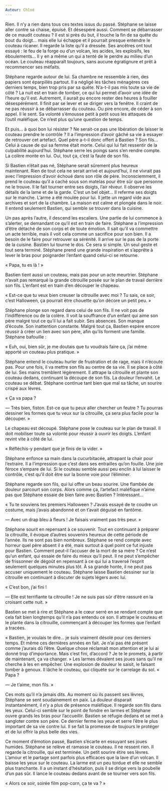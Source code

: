 ```yaml
---
Auteur: Chloé
---
```


Rien. Il n’y a rien dans tous ces textes issus du passé. Stéphane se laisse aller contre sa chaise, épuisé. Et désespéré aussi. Comment se débarrasser de ce maudit couteau ? Il est si près du but, il touche la fin de sa quête du bout du doigt… mais elle lui échappe et il pourrait presque entendre le couteau ricaner. Il regarde la liste qu’il a dressée. Ses ancêtres ont tout essayé : le feu de la forge ou d’un volcan, les acides, les explosifs, les éboulements… Il y en a même un qui a tenté de le perdre au milieu d’un océan. Le couteau réapparaît toujours, sans aucune égratignure et prêt à recommencer ses méfaits.

Stéphane regarde autour de lui. Sa chambre ne ressemble à rien, des papiers sont éparpillés partout. Il a négligé les tâches ménagères ces derniers temps, bien trop pris par sa quête. N’a-t-il pas mis toute sa vie de côté ? La nuit est en train de tomber, ce qui lui permet d’avoir une idée de l’heure qu’il est. Autrement, il aurait pu encore rester des heures à fouiller désespérément. Il finit par se lever et se diriger vers la fenêtre. Il craint de ne pas réussir à se débarrasser du couteau. Ou pire encore, de céder à son appel. Il le sent. Sa volonté s’émousse petit à petit sous les attaques de l’outil maléfique. Ce n’est plus qu’une question de temps.

Et puis… à quoi bon lui résister ? Ne serait-ce pas une libération de laisser le couteau prendre le contrôle ? Il a l’impression d’avoir gâché sa vie à essayer de retrouver cet artefact. Quel père a-t-il donc offert à Bastien ?  Son fils… Celui à cause de qui sa femme était morte. Celui qui lui fait ressentir de la culpabilité aujourd’hui. Stéphane serre les poings sans s’en rendre compte. La colère monte en lui. Oui, tout ça, c’est la faute de son fils.

Si Bastien n’était pas né, Stéphane serait sûrement plus heureux maintenant. Rien de tout cela ne serait arrivé et aujourd’hui, il ne vivrait pas avec l’impression d’avoir échoué dans son rôle de père. Inconsciemment, il prend le couteau qu’il a caché sous son matelas pour être sûr que personne ne le trouve. Il le fait tourner entre ses doigts, l’air rêveur. Il observe les détails de la lame et de la garde. C’est un bel objet… Il referme ses doigts sur le manche. L’arme a été moulée pour lui. Il jette un regard vide aux archives et sort de la chambre. La maison est calme et plongée dans le noir. Il entend seulement Bastien, qui semble se trouver dans la cuisine.

Un pas après l’autre, il descend les escaliers. Une partie de lui commence à s’alerter, se demandant ce qu’il est en train de faire. Stéphane a l’impression d’être détaché de son corps et de toute émotion. Il sait qu’il va commettre un acte terrible, mais il voit cela comme un sacrifice pour son bien. Il a besoin de le faire pour retrouver sa sérénité. Il arrive sur le pas de la porte de la cuisine. Bastien lui tourne le dos. Ce sera si simple. Un seul geste et tout sera terminé. Stéphane prend une grande inspiration et s’apprête à lever le bras pour poignarder l’enfant quand celui-ci se retourne.

« Papa, tu es là ! »

Bastien tient aussi un couteau, mais pas pour un acte meurtrier. Stéphane n’avait pas remarqué la grande citrouille posée sur le plan de travail derrière son fils. L’enfant est en train d’en découper le chapeau.

« Est-ce que tu veux bien creuser la citrouille avec moi ? Tu sais, ce soir, c’est Halloween, ça pourrait être chouette qu’on décore un petit peu. »

Stéphane plonge son regard dans celui de son fils. Il ne voit pas de l’indifférence ou de la colère. Il voit la souffrance d’un enfant qui aime son père malgré tout ce qu’il lui a fait subir. Ses absences. Son manque d’écoute. Son inattention constante. Malgré tout ça, Bastien espère encore réussir à créer un lien avec son père, afin qu’ils forment une famille. Stéphane bafouille :

« Euh, oui, bien sûr, je me doutais que tu voudrais faire ça, j’ai même apporté un couteau plus pratique. »

Stéphane entend le couteau hurler de frustration et de rage, mais il n’écoute pas. Pour une fois, il va mettre son fils au centre de sa vie. Il se place à côté de lui. Ses mains tremblent légèrement. Il attrape la citrouille et plante son couteau dedans, continuant la découpe de son fils. La douleur l’envahit. Le couteau se débat. Stéphane continue tant bien que mal sa tâche, un sourire crispé aux lèvres.

« Ça va papa ?

— Très bien, fiston. Est-ce que tu peux aller chercher un feutre ? Tu pourras dessiner les formes que tu veux sur la citrouille, ça sera plus facile pour la découper. »

Le chapeau est découpé. Stéphane pose le couteau sur le plan de travail. Il doit mobiliser toute sa volonté pour réussir à ouvrir les doigts. L’enfant revint vite à côté de lui.

« Réfléchis-y pendant que je finis de la vider. »

Stéphane enfonce sa main dans la cucurbitacée, attrapant la chair pour l’extraire. Il a l’impression que c’est dans ses entrailles qu’on fouille. Une joie féroce s’empare de lui. Si le couteau semble aussi peu enclin à lui laisser le contrôle, c’est qu’il doit être sur la bonne voie pour l’éliminer.

Stéphane regarde son fils, qui lui offre un beau sourire. Une flambée de douleur parcourt son corps. Alors comme ça, l’artefact maléfique n’aime pas que Stéphane essaie de bien faire avec Bastien ? Intéressant…

« Tu te souviens tes premiers Halloween ? J’avais essayé de te coudre un costume, mais j’avais abandonné et on t’avait déguisé en fantôme.

— Avec un drap bleu à fleurs ! Je faisais vraiment pas très peur. »

Stéphane sourit en repensant à ce souvenir. Tout en continuant à préparer la citrouille, il évoque d’autres souvenirs heureux de cette période de l’année. Ils ne sont pas bien nombreux. Stéphane se rend compte avec horreur quel père absent il a été, mais surtout à quel point ce fut injuste pour Bastien. Comment peut-il l’accuser de la mort de sa mère ? Ce n’est qu’un enfant, qui essaie de faire du mieux qu’il peut. Il ne peut s’empêcher de frissonner de dégoût en repensant à ce qui lui a traversé l’esprit seulement quelques minutes plus tôt. À sa grande honte, il ne peut pas accuser uniquement le couteau. Stéphane laisse Bastien dessiner sur la citrouille en continuant à discuter de sujets légers avec lui.

« C’est bon, j’ai fini !

— Elle est terrifiante ta citrouille ! Je ne suis pas sûr d’être rassuré en la croisant cette nuit. »

Bastien se met à rire et Stéphane a le cœur serré en se rendant compte que cela fait bien longtemps qu’il n’a pas entendu ce son. Il attrape le couteau et le plante dans la citrouille, commençant à découper les formes que l’enfant a tracées.

« Bastien, je voulais te dire… je suis vraiment désolé pour ces derniers temps. Et même ces dernières années en fait. Je n’ai pas été présent comme j’aurais dû l’être. Quelque chose réclamait mon attention et je lui ai donné trop d’importance. Mais c’est fini, d’accord ? Je te le promets, à partir de maintenant, ça va changer. »
Les larmes dévalent ses joues sans qu’il ne cherche à les en empêcher. Une explosion de douleur le saisit, le faisant tomber à genoux. Il lâche le couteau, qui cliquète sur le carrelage du sol.
« Papa ?

— Je t’aime, mon fils. »

Ces mots qu’il n’a jamais dits. Au moment où ils passent ses lèvres, Stéphane se sent soudainement en paix. La douleur disparait instantanément, il n’y a plus de présence maléfique. Il regarde son fils dans les yeux. Celui-ci semble sur le point de fondre en larmes et Stéphane ouvre grands les bras pour l’accueillir. Bastien se réfugie dedans et se met à sangloter contre son père. Ce dernier ferme les yeux et serre l’être le plus important de sa vie contre lui. Il se fait la promesse de toujours le protéger et de lui offrir la plus belle des vies.

Ce moment d’émotion passé, Bastien s’écarte en essuyant ses joues humides. Stéphane se relève et ramasse le couteau. Il ne ressent rien. Il regarde la citrouille, qui est terminée. Un petit sourire étire ses lèvres. L’amour et le partage sont parfois plus efficaces que la lave d’un volcan. Il baisse les yeux sur le couteau. La larme est un peu tordue et elle ne semble plus tranchante. Il a un instant d’hésitation, puis il se dirige vers la poubelle d’un pas sûr. Il lance le couteau dedans avant de se tourner vers son fils.

« Alors ce soir, soirée film pop-corn, ça te va ? »
